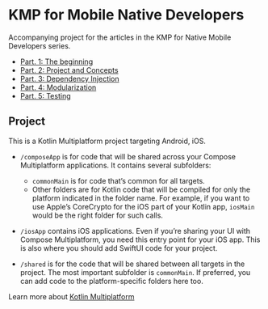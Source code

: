 # KMP for Mobile Native Developers
Accompanying project for the articles in the KMP for Native Mobile Developers series.

- [Part. 1: The beginning](https://medium.com/@santimattius/kmp-for-mobile-native-developer-part-1-b2856170e548) 
- [Part. 2: Project and Concepts](https://medium.com/@santimattius/kmp-for-mobile-native-developer-part-2-project-and-concepts-191a85e0c609)
- [Part. 3: Dependency Injection](https://medium.com/@santimattius/kmp-for-mobile-native-developer-part-3-dependency-injection-in-kotlin-multiplatform-kmp-15f9c97cfb09) 
- [Part. 4: Modularization](https://medium.com/@santimattius/kmp-for-mobile-native-developer-part-4-modularization-7b712a5d5e99)
- [Part. 5: Testing](https://medium.com/@santimattius/kmp-for-mobile-native-developers-part-5-testing-46e150d26750)
## Project

This is a Kotlin Multiplatform project targeting Android, iOS.

* `/composeApp` is for code that will be shared across your Compose Multiplatform applications.
  It contains several subfolders:
  - `commonMain` is for code that’s common for all targets.
  - Other folders are for Kotlin code that will be compiled for only the platform indicated in the folder name.
    For example, if you want to use Apple’s CoreCrypto for the iOS part of your Kotlin app,
    `iosMain` would be the right folder for such calls.

* `/iosApp` contains iOS applications. Even if you’re sharing your UI with Compose Multiplatform, 
  you need this entry point for your iOS app. This is also where you should add SwiftUI code for your project.

* `/shared` is for the code that will be shared between all targets in the project.
  The most important subfolder is `commonMain`. If preferred, you can add code to the platform-specific folders here too.


Learn more about [Kotlin Multiplatform](https://www.jetbrains.com/help/kotlin-multiplatform-dev/get-started.html)
